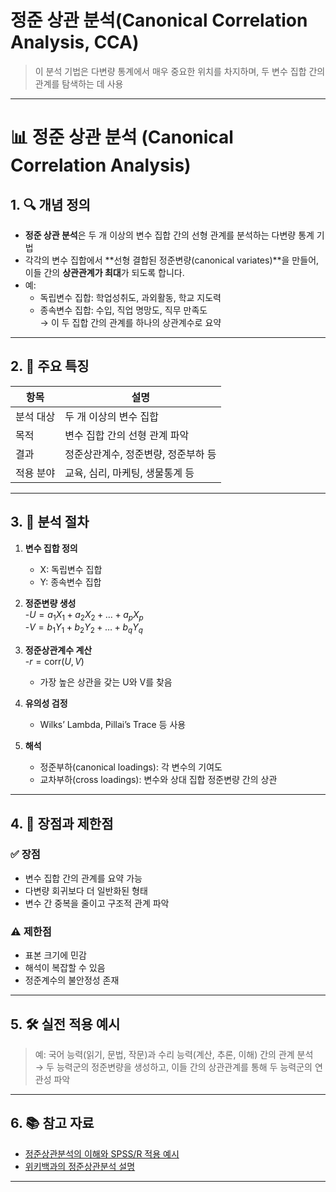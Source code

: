 # 정준 상관 분석(Canonical Correlation Analysis, CCA)
> 이 분석 기법은 다변량 통계에서 매우 중요한 위치를 차지하며, 두 변수 집합 간의 관계를 탐색하는 데 사용

---

# 📊 정준 상관 분석 (Canonical Correlation Analysis)

## 1. 🔍 개념 정의

- **정준 상관 분석**은 두 개 이상의 변수 집합 간의 선형 관계를 분석하는 다변량 통계 기법
- 각각의 변수 집합에서 **선형 결합된 정준변량(canonical variates)**을 만들어, 이들 간의 **상관관계가 최대**가 되도록 합니다.
- 예:  
  - 독립변수 집합: 학업성취도, 과외활동, 학교 지도력  
  - 종속변수 집합: 수입, 직업 명망도, 직무 만족도  
  → 이 두 집합 간의 관계를 하나의 상관계수로 요약

---

## 2. 🧠 주요 특징

| 항목 | 설명 |
|------|------|
| 분석 대상 | 두 개 이상의 변수 집합 |
| 목적 | 변수 집합 간의 선형 관계 파악 |
| 결과 | 정준상관계수, 정준변량, 정준부하 등 |
| 적용 분야 | 교육, 심리, 마케팅, 생물통계 등 |

---

## 3. 🧪 분석 절차

1. **변수 집합 정의**  
   - X: 독립변수 집합  
   - Y: 종속변수 집합

2. **정준변량 생성**  
   -$U = a_1X_1 + a_2X_2 + \dots + a_pX_p$  
   -$V = b_1Y_1 + b_2Y_2 + \dots + b_qY_q$

3. **정준상관계수 계산**  
   -$r = \text{corr}(U, V)$  
   - 가장 높은 상관을 갖는 U와 V를 찾음

4. **유의성 검정**  
   - Wilks’ Lambda, Pillai’s Trace 등 사용

5. **해석**  
   - 정준부하(canonical loadings): 각 변수의 기여도  
   - 교차부하(cross loadings): 변수와 상대 집합 정준변량 간의 상관

---

## 4. 📌 장점과 제한점

### ✅ 장점
- 변수 집합 간의 관계를 요약 가능  
- 다변량 회귀보다 더 일반화된 형태  
- 변수 간 중복을 줄이고 구조적 관계 파악

### ⚠️ 제한점
- 표본 크기에 민감  
- 해석이 복잡할 수 있음  
- 정준계수의 불안정성 존재

---

## 5. 🛠️ 실전 적용 예시

> 예: 국어 능력(읽기, 문법, 작문)과 수리 능력(계산, 추론, 이해) 간의 관계 분석  
→ 두 능력군의 정준변량을 생성하고, 이들 간의 상관관계를 통해 두 능력군의 연관성 파악

---

## 6. 📚 참고 자료

- [정준상관분석의 이해와 SPSS/R 적용 예시](https://m.blog.naver.com/shoutjoy/222037997758)  
- [위키백과의 정준상관분석 설명](https://ko.wikipedia.org/wiki/%EC%A0%95%EC%A4%80%EC%83%81%EA%B4%80%EB%B6%84%EC%84%9D)

---
